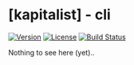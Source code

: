 # [kapitalist] - cli

[![Version](https://img.shields.io/crates/v/kapitalist_cli.svg)](https://crates.io/crates/kapitalist_cli)
[![License](https://img.shields.io/crates/l/kapitalist_cli.svg?branch=master)](https://travis-ci.org/kapitalist-app/kapitalist_cli)
[![Build Status](https://travis-ci.org/kapitalist-app/cli.svg)](https://travis-ci.org/kapitalist-app/cli)

Nothing to see here (yet)..
